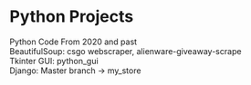 # Python Projects
Python Code From 2020 and past\
BeautifulSoup: csgo webscraper, alienware-giveaway-scrape\
Tkinter GUI: python_gui \
Django: Master branch -> my_store

